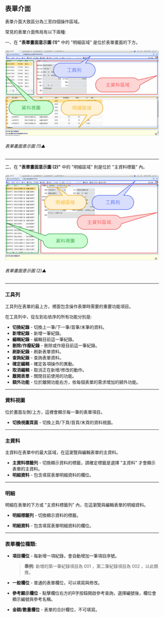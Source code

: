 ## 表單介面

表單介面大致區分為三至四個操作區域。

常見的表單介面佈局有以下兩種:

一、在 **"表單畫面意示圖 (1)"** 中的 "明細區域" 是位於表單畫面的下方。

![表單畫面意示圖(1)▲](../assets/form1.png)

###### 表單畫面意示圖 (1)▲

----

二、在 **"表單畫面意示圖 (2)"** 中的 "明細區域" 則是位於 "主資料標籤" 內。

![表單畫面意示圖(2)▲](../assets/form2.png)

###### 表單畫面意示圖 (2)▲

----

### 工具列

工具列在表單的最上方，裡面包含操作表單時需要的重要功能項目。

在工具列中，從左到右依序的所有功能分別是:

* **切換紀錄** - 切換上一筆/下一筆/首筆/末筆的資料。
* **新增紀錄** - 新增一筆紀錄。
* **編輯紀錄** - 編輯目前這一筆紀錄。
* **刪除/作廢紀錄** - 刪除或作廢目前這一筆紀錄。
* **刷新紀錄** - 刷新表單資料。
* **查詢紀錄** - 查詢表單資料。
* **確定編輯** - 確定各項操作的異動。
* **取消編輯** - 取消正在新增/修改的動作。
* **離開表單** - 關閉目前使用的功能。
* **額外功能** - 位於離開功能右方，依每個表單的需求增加的額外功能。

----

### 資料視圖

位於畫面左側/上方，這裡會顯示每一筆的表單項目。

* **切換視圖頁面** - 切換上頁/下頁/首頁/末頁的資料視圖。

----

### 主資料

主資料在表單中的最大區域，在這瀏覽與編輯表單的主資料。

* **主資料標籤列** - 切換顯示資料的標籤，請確定標籤是選擇 "主資料" 才會顯示表單的主資料。
* **明細資料** - 包含填寫表單明細資料的欄位。

----

### 明細

明細在表單的下方或 "主資料標籤列" 內，在這瀏覽與編輯表單的明細資料。

* **明細標籤列** - 切換顯示資料的標籤。

* **明細資料** - 包含填寫表單明細資料的欄位。

----

### 表單欄位種類:

* **項目欄位** - 每新增一項紀錄，會自動增加一筆項目序號。

	> **舉例:** 新增的第一筆紀錄項目為 001 ，第二筆紀錄項目為 002 ，以此類推。

* **一般欄位** - 普通的表單欄位，可以填寫與修改。

* **參考顯示欄位** - 點擊欄位右方的R字按鈕開啟參考查詢，選擇編號後，欄位會顯示編號與參考名稱。

* **金額/數量欄位** - 表單的合計欄位，不可填寫。